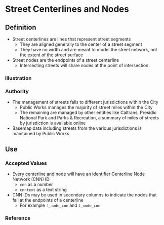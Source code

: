 # Street Centerlines and Nodes

## Definition
* Street centerlines are lines that represent street segments
  * They are aligned generally to the center of a street segment
  * They have no width and are meant to model the street network, not the extent of the street surface
* Street nodes are the endpoints of a street centerline
  * Intersecting streets will share nodes at the point of intersection
  
### Illustration


### Authority

* The management of streets falls to different jurisdictions within the City
  * Public Works manages the majority of street miles within the City 
  * The remaining are managed by other entities like Caltrans, Presidio National Park and Parks & Recreation, a summary of miles of streets by jurisdiction is available online
* Basemap data including streets from the various jurisdictions is maintained by Public Works

## Use

### Accepted Values
* Every centerline and node will have an identifier Centerline Node Network (CNN) ID 
  * `cnn` as a number
  * `cnntext` as a text string
* CNN IDs may be used in secondary columns to indicate the nodes that fall at the endpoints of a centerline
  * For example `f_node_cnn` and `t_node_cnn`
  




### Reference


